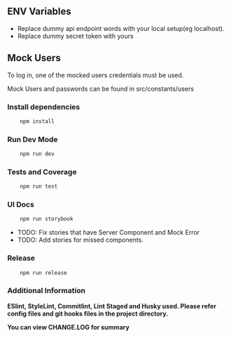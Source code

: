 ## ENV Variables

- Replace dummy api endpoint words with your local setup(eg localhost).
- Replace dummy secret token with yours

## Mock Users

To log in, one of the mocked users credentials must be used.

Mock Users and passwords can be found in src/constants/users

### Install dependencies

```bash
	npm install
```

### Run Dev Mode

```bash
	npm run dev
```

### Tests and Coverage

```bash
	npm run test
```

### UI Docs

```bash
	npm run storybook
```

- TODO: Fix stories that have Server Component and Mock Error
- TODO: Add stories for missed components.

### Release

```bash
	npm run release
```

### Additional Information

<b>ESlint, StyleLint, Commitlint, Lint Staged and Husky used. Please refer config files and git hooks files in the project directory. </b>

<b>You can view CHANGE.LOG for summary</b>
